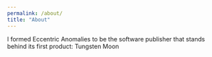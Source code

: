```yaml
---
permalink: /about/
title: "About"
---
```


I formed Eccentric Anomalies to be the software publisher that stands behind its first product: Tungsten Moon
